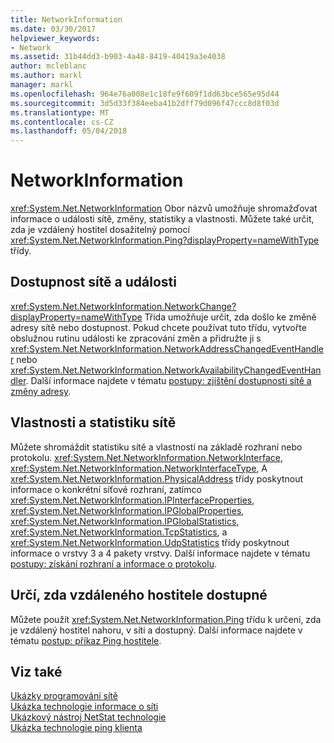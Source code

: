 ```yaml
---
title: NetworkInformation
ms.date: 03/30/2017
helpviewer_keywords:
- Network
ms.assetid: 31b44dd3-b903-4a48-8419-40419a3e4038
author: mcleblanc
ms.author: markl
manager: markl
ms.openlocfilehash: 964e76a008e1c18fe9f609f1dd63bce565e95d44
ms.sourcegitcommit: 3d5d33f384eeba41b2dff79d096f47ccc8d8f03d
ms.translationtype: MT
ms.contentlocale: cs-CZ
ms.lasthandoff: 05/04/2018
---
```

# <a name="networkinformation"></a>NetworkInformation
<xref:System.Net.NetworkInformation> Obor názvů umožňuje shromažďovat informace o události sítě, změny, statistiky a vlastnosti. Můžete také určit, zda je vzdálený hostitel dosažitelný pomocí <xref:System.Net.NetworkInformation.Ping?displayProperty=nameWithType> třídy.  
  
## <a name="network-availability-and-events"></a>Dostupnost sítě a události  
 <xref:System.Net.NetworkInformation.NetworkChange?displayProperty=nameWithType> Třída umožňuje určit, zda došlo ke změně adresy sítě nebo dostupnost. Pokud chcete používat tuto třídu, vytvořte obslužnou rutinu události ke zpracování změn a přidružte ji s <xref:System.Net.NetworkInformation.NetworkAddressChangedEventHandler> nebo <xref:System.Net.NetworkInformation.NetworkAvailabilityChangedEventHandler>. Další informace najdete v tématu [postupy: zjištění dostupnosti sítě a změny adresy](../../../docs/framework/network-programming/how-to-detect-network-availability-and-address-changes.md).  
  
## <a name="network-statistics-and-properties"></a>Vlastnosti a statistiku sítě  
 Můžete shromáždit statistiku sítě a vlastností na základě rozhraní nebo protokolu. <xref:System.Net.NetworkInformation.NetworkInterface>, <xref:System.Net.NetworkInformation.NetworkInterfaceType>, A <xref:System.Net.NetworkInformation.PhysicalAddress> třídy poskytnout informace o konkrétní síťové rozhraní, zatímco <xref:System.Net.NetworkInformation.IPInterfaceProperties>, <xref:System.Net.NetworkInformation.IPGlobalProperties>, <xref:System.Net.NetworkInformation.IPGlobalStatistics>, <xref:System.Net.NetworkInformation.TcpStatistics>, a <xref:System.Net.NetworkInformation.UdpStatistics> třídy poskytnout informace o vrstvy 3 a 4 pakety vrstvy. Další informace najdete v tématu [postupy: získání rozhraní a informace o protokolu](../../../docs/framework/network-programming/how-to-get-interface-and-protocol-information.md).  
  
## <a name="determine-if-a-remote-host-is-reachable"></a>Určí, zda vzdáleného hostitele dostupné  
 Můžete použít <xref:System.Net.NetworkInformation.Ping> třídu k určení, zda je vzdálený hostitel nahoru, v síti a dostupný. Další informace najdete v tématu [postup: příkaz Ping hostitele](../../../docs/framework/network-programming/how-to-ping-a-host.md).  
  
## <a name="see-also"></a>Viz také  
 [Ukázky programování sítě](../../../docs/framework/network-programming/network-programming-samples.md)  
 [Ukázka technologie informace o síti](http://go.microsoft.com/fwlink/?LinkID=179564)  
 [Ukázkový nástroj NetStat technologie](http://go.microsoft.com/fwlink/?LinkID=179562)  
 [Ukázka technologie ping klienta](http://go.microsoft.com/fwlink/?LinkID=179565)
